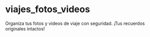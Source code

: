 # viajes_fotos_videos
Organiza tus fotos y videos de viaje con seguridad. ¡Tus recuerdos originales intactos!
